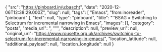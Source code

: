 {
  "src": "https://pinboard.in/u:bascht",
  "date": "2020-12-06T12:38:29.000Z",
  "slug": null,
  "tags": [
    "Emacs",
    "from:inoreader",
    "pinboard"
  ],
  "text": null,
  "type": "pinboard",
  "title": "''BSAG » Switching to Selectrum for incremental narrowing in Emacs",
  "images": [],
  "category": "posts",
  "media_url": ", \"\"",
  "description": null,
  "preview_url": null,
  "original_url": "https://www.rousette.org.uk/archives/switching-to-selectrum-for-incremental-narrowing-in-emacs/",
  "location_latitude": null,
  "additional_payload": null,
  "location_longitude": null
}